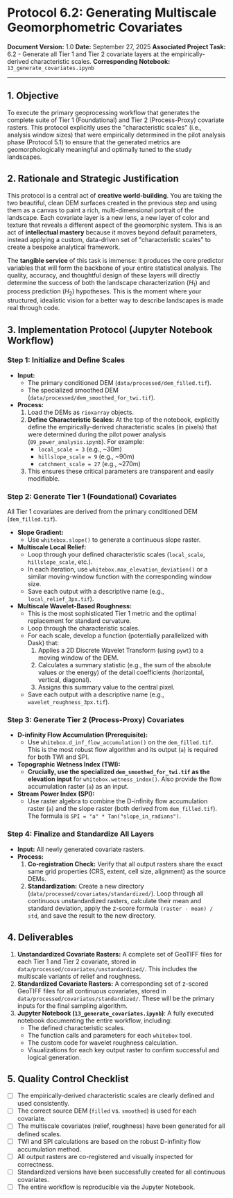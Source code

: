 # Protocol 6.2: Generating Multiscale Geomorphometric Covariates

**Document Version:** 1.0
**Date:** September 27, 2025
**Associated Project Task:** 6.2 - Generate all Tier 1 and Tier 2 covariate layers at the empirically-derived characteristic scales.
**Corresponding Notebook:** `13_generate_covariates.ipynb`

---

## 1. Objective

To execute the primary geoprocessing workflow that generates the complete suite of Tier 1 (Foundational) and Tier 2 (Process-Proxy) covariate rasters. This protocol explicitly uses the "characteristic scales" (i.e., analysis window sizes) that were empirically determined in the pilot analysis phase (Protocol 5.1) to ensure that the generated metrics are geomorphologically meaningful and optimally tuned to the study landscapes.

## 2. Rationale and Strategic Justification

This protocol is a central act of **creative world-building**. You are taking the two beautiful, clean DEM surfaces created in the previous step and using them as a canvas to paint a rich, multi-dimensional portrait of the landscape. Each covariate layer is a new lens, a new layer of color and texture that reveals a different aspect of the geomorphic system. This is an act of **intellectual mastery** because it moves beyond default parameters, instead applying a custom, data-driven set of "characteristic scales" to create a bespoke analytical framework.

The **tangible service** of this task is immense: it produces the core predictor variables that will form the backbone of your entire statistical analysis. The quality, accuracy, and thoughtful design of these layers will directly determine the success of both the landscape characterization ($H_1$) and process prediction ($H_2$) hypotheses. This is the moment where your structured, idealistic vision for a better way to describe landscapes is made real through code.

## 3. Implementation Protocol (Jupyter Notebook Workflow)

### Step 1: Initialize and Define Scales
* **Input:**
    * The primary conditioned DEM (`data/processed/dem_filled.tif`).
    * The specialized smoothed DEM (`data/processed/dem_smoothed_for_twi.tif`).
* **Process:**
    1.  Load the DEMs as `rioxarray` objects.
    2.  **Define Characteristic Scales:** At the top of the notebook, explicitly define the empirically-derived characteristic scales (in pixels) that were determined during the pilot power analysis (`09_power_analysis.ipynb`). For example:
        * `local_scale = 3` (e.g., ~30m)
        * `hillslope_scale = 9` (e.g., ~90m)
        * `catchment_scale = 27` (e.g., ~270m)
    3.  This ensures these critical parameters are transparent and easily modifiable.

### Step 2: Generate Tier 1 (Foundational) Covariates
All Tier 1 covariates are derived from the primary conditioned DEM (`dem_filled.tif`).

* **Slope Gradient:**
    * Use `whitebox.slope()` to generate a continuous slope raster.
* **Multiscale Local Relief:**
    * Loop through your defined characteristic scales (`local_scale`, `hillslope_scale`, etc.).
    * In each iteration, use `whitebox.max_elevation_deviation()` or a similar moving-window function with the corresponding window size.
    * Save each output with a descriptive name (e.g., `local_relief_3px.tif`).
* **Multiscale Wavelet-Based Roughness:**
    * This is the most sophisticated Tier 1 metric and the optimal replacement for standard curvature.
    * Loop through the characteristic scales.
    * For each scale, develop a function (potentially parallelized with Dask) that:
        1.  Applies a 2D Discrete Wavelet Transform (using `pywt`) to a moving window of the DEM.
        2.  Calculates a summary statistic (e.g., the sum of the absolute values or the energy) of the detail coefficients (horizontal, vertical, diagonal).
        3.  Assigns this summary value to the central pixel.
    * Save each output with a descriptive name (e.g., `wavelet_roughness_3px.tif`).

### Step 3: Generate Tier 2 (Process-Proxy) Covariates
* **D-infinity Flow Accumulation (Prerequisite):**
    * Use `whitebox.d_inf_flow_accumulation()` on the `dem_filled.tif`. This is the most robust flow algorithm and its output (`a`) is required for both TWI and SPI.
* **Topographic Wetness Index (TWI):**
    * **Crucially, use the specialized `dem_smoothed_for_twi.tif` as the elevation input** for `whitebox.wetness_index()`. Also provide the flow accumulation raster (`a`) as an input.
* **Stream Power Index (SPI):**
    * Use raster algebra to combine the D-infinity flow accumulation raster (`a`) and the slope raster (both derived from `dem_filled.tif`). The formula is `SPI = "a" * Tan("slope_in_radians")`.

### Step 4: Finalize and Standardize All Layers
* **Input:** All newly generated covariate rasters.
* **Process:**
    1.  **Co-registration Check:** Verify that all output rasters share the exact same grid properties (CRS, extent, cell size, alignment) as the source DEMs.
    2.  **Standardization:** Create a new directory (`data/processed/covariates/standardized/`). Loop through all continuous unstandardized rasters, calculate their mean and standard deviation, apply the z-score formula `(raster - mean) / std`, and save the result to the new directory.

## 4. Deliverables

1.  **Unstandardized Covariate Rasters:** A complete set of GeoTIFF files for each Tier 1 and Tier 2 covariate, stored in `data/processed/covariates/unstandardized/`. This includes the multiscale variants of relief and roughness.
2.  **Standardized Covariate Rasters:** A corresponding set of z-scored GeoTIFF files for all continuous covariates, stored in `data/processed/covariates/standardized/`. These will be the primary inputs for the final sampling algorithm.
3.  **Jupyter Notebook (`13_generate_covariates.ipynb`)**: A fully executed notebook documenting the entire workflow, including:
    * The defined characteristic scales.
    * The function calls and parameters for each `whitebox` tool.
    * The custom code for wavelet roughness calculation.
    * Visualizations for each key output raster to confirm successful and logical generation.


## 5. Quality Control Checklist

* [ ] The empirically-derived characteristic scales are clearly defined and used consistently.
* [ ] The correct source DEM (`filled` vs. `smoothed`) is used for each covariate.
* [ ] The multiscale covariates (relief, roughness) have been generated for all defined scales.
* [ ] TWI and SPI calculations are based on the robust D-infinity flow accumulation method.
* [ ] All output rasters are co-registered and visually inspected for correctness.
* [ ] Standardized versions have been successfully created for all continuous covariates.
* [ ] The entire workflow is reproducible via the Jupyter Notebook.